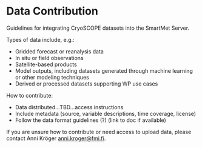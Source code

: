 # Data Contribution

Guidelines for integrating CryoSCOPE datasets into the SmartMet Server. 

Types of data include, e.g.:

- Gridded forecast or reanalysis data
- In situ or field observations
- Satellite-based products
- Model outputs, including datasets generated through machine learning or other modeling techniques
- Derived or processed datasets supporting WP use cases

How to contribute:
- Data distributed...TBD...access instructions
- Include metadata (source, variable descriptions, time coverage, license)
- Follow the data format guidelines (?) (link to doc if available)

If you are unsure how to contribute or need access to upload data, please contact Anni Kröger anni.kroger@fmi.fi. 